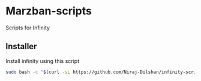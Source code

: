 # Marzban-scripts
Scripts for Infinity

## Installer
Install infinity using this script
```bash
sudo bash -c "$(curl -sL https://github.com/Niraj-Dilshan/infinity-script/raw/master/infinity.sh)" @ install
```
